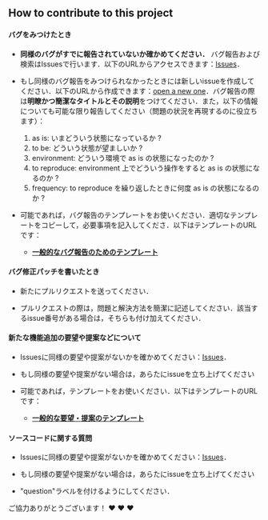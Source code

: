 ## How to contribute to this project

#### **バグをみつけたとき**

* **同様のバグがすでに報告されていないか確かめてください．** バグ報告および検索はIssuesで行います．以下のURLからアクセスできます：[Issues](https://github.com/mokamotosan/extr_actions_jp/issues)．

* もし同様のバグ報告をみつけられなかったときには新しいissueを作成してください．以下のURLから作成できます：[open a new one](https://github.com/mokamotosan/extr_actions_jp/issues/new)．バグ報告の際は**明瞭かつ簡潔なタイトルとその説明**をつけてください．また，以下の情報についても可能な限り報告してください（問題の状況を再現するのに役立ちます）：
  1. as is: いまどういう状態になっているか ?
  2. to be: どういう状態が望ましいか ?
  3. environment: どういう環境で as is の状態になったのか ?
  4. to reproduce: environment 上でどういう操作をすると as is の状態になるのか ?
  5. frequency: to reproduce を繰り返したときに何度 as is の状態になるのか ? 

* 可能であれば，バグ報告のテンプレートをお使いください．適切なテンプレートをコピーして，必要事項を記入してくださ．以下はテンプレートのURLです：
  * [**一般的なバグ報告のためのテンプレート**](https://github.com/mokamotosan/extr_actions_jp/issues/3)

#### **バグ修正パッチを書いたとき**

* 新たにプルリクエストを送ってください．

* プルリクエストの際は，問題と解決方法を簡潔に記述してください．該当するissue番号がある場合は，そちらも付け加えてください．

#### **新たな機能追加の要望や提案などについて**

* Issuesに同様の要望や提案がないかを確かめてください：[Issues](https://github.com/mokamotosan/extr_actions_jp/issues)．

* もし同様の要望や提案がない場合は，あらたにissueを立ち上げてください

* 可能であれば，テンプレートをお使いください．以下はテンプレートのURLです：
  * [**一般的な要望・提案のテンプレート**](https://github.com/mokamotosan/extr_actions_jp/issues/4)

#### **ソースコードに関する質問**

* Issuesに同様の要望や提案がないかを確かめてください：[Issues](https://github.com/mokamotosan/extr_actions_jp/issues)．

* もし同様の要望や提案がない場合は，あらたにissueを立ち上げてください

* "question"ラベルを付けるようにしてください．


ご協力ありがとうございます！ :heart: :heart: :heart:
